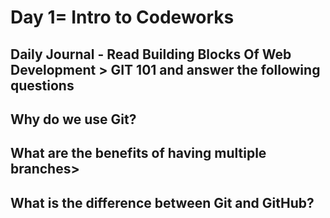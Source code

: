 # Day 1= Intro to Codeworks

## Daily Journal - Read Building Blocks Of Web Development > GIT 101 and answer the following questions

## Why do we use Git?

## What are the benefits of having multiple branches>

## What is the difference between Git and GitHub?


